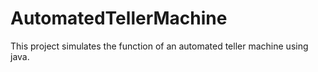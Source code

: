 # AutomatedTellerMachine
This project simulates the function of an automated teller machine using java.
